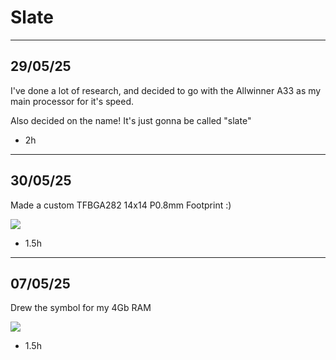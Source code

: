 # Slate

--------------

## 29/05/25

I've done a lot of research, and decided to go with the Allwinner A33 as my main processor for it's speed.

Also decided on the name! It's just gonna be called "slate"

- 2h

------------

## 30/05/25

Made a custom TFBGA282 14x14 P0.8mm Footprint :)

![](https://hc-cdn.hel1.your-objectstorage.com/s/v3/7b9d04a3cfe9d6de1e3a0cdb3db986a57b9bb1a4_image.png)

- 1.5h

------------

## 07/05/25

Drew the symbol for my 4Gb RAM

![](https://hc-cdn.hel1.your-objectstorage.com/s/v3/d5010d26e002011456041f3b9898d8e8d66e70e3_image.png)

- 1.5h
